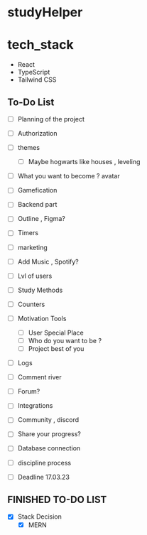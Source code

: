 # studyHelper

# tech_stack

- React
- TypeScript
- Tailwind CSS

## To-Do List

- [ ] Planning of the project
- [ ] Authorization

- [ ] themes
  - [ ]  Maybe hogwarts like houses , leveling 
- [ ] What you want to become ? avatar
- [ ] Gamefication
- [ ] Backend part
- [ ] Outline , Figma?
- [ ] Timers
- [ ] marketing
- [ ] Add Music , Spotify?
- [ ] Lvl of users
- [ ] Study Methods
- [ ] Counters
- [ ] Motivation Tools
  - [ ] User Special Place
  - [ ] Who do you want to be ?
  - [ ] Project best of you
- [ ] Logs
- [ ] Comment river
- [ ] Forum?
- [ ] Integrations
- [ ] Community , discord
- [ ] Share your progress?
- [ ] Database connection
- [ ] discipline process
- [ ] Deadline 17.03.23

## FINISHED TO-DO LIST

- [x] Stack Decision
  - [x] MERN
